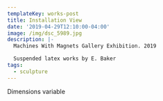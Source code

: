 ```yaml
---
templateKey: works-post
title: Installation View
date: '2019-04-29T12:10:00-04:00'
image: /img/dsc_5989.jpg
description: |-
  Machines With Magnets Gallery Exhibition. 2019

  Suspended latex works by E. Baker
tags:
  - sculpture
---
```

Dimensions variable
